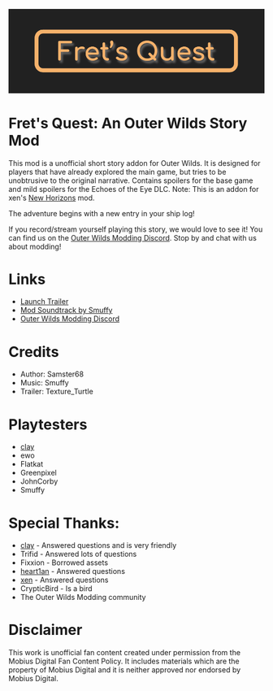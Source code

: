 ![alt text](developer/thumbnail.png?raw=true)

# Fret's Quest: An Outer Wilds Story Mod
This mod is a unofficial short story addon for Outer Wilds. It is designed for players that have already explored the main game, but tries to be unobtrusive to the original narrative. Contains spoilers for the base game and mild spoilers for the Echoes of the Eye DLC. Note: This is an addon for xen's [New Horizons](https://outerwildsmods.com/mods/newhorizons/) mod.

The adventure begins with a new entry in your ship log!

If you record/stream yourself playing this story, we would love to see it! You can find us on the [Outer Wilds Modding Discord](https://discord.gg/MvbCbBz6Q6). Stop by and chat with us about modding!

# Links
- [Launch Trailer](https://youtu.be/5IvVRov0VgA)
- [Mod Soundtrack by Smuffy](https://youtu.be/zPCexwQAm7s)
- [Outer Wilds Modding Discord](https://discord.gg/MvbCbBz6Q6)

# Credits
- Author: Samster68
- Music: Smuffy
- Trailer: Texture_Turtle

# Playtesters
- [clay](https://github.com/FreezeDriedMangos)
- ewo
- Flatkat
- Greenpixel
- JohnCorby
- Smuffy

# Special Thanks:
- [clay](https://github.com/FreezeDriedMangos) - Answered questions and is very friendly
- Trifid - Answered lots of questions
- Fixxion - Borrowed assets
- [heart1an](https://github.com/hearth1an) - Answered questions
- [xen](https://github.com/xen-42) - Answered questions
- CrypticBird - Is a bird
- The Outer Wilds Modding community

# Disclaimer
This work is unofficial fan content created under permission from the Mobius Digital Fan Content Policy.
It includes materials which are the property of Mobius Digital and it is neither approved nor endorsed by Mobius Digital.